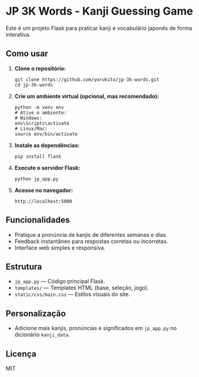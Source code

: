 # JP 3K Words - Kanji Guessing Game

Este é um projeto Flask para praticar kanji e vocabulário japonês de forma interativa.

## Como usar

1. **Clone o repositório:**
   ```
   git clone https://github.com/yorukito/jp-3k-words.git
   cd jp-3k-words
   ```

2. **Crie um ambiente virtual (opcional, mas recomendado):**
   ```
   python -m venv env
   # Ative o ambiente:
   # Windows:
   env\Scripts\activate
   # Linux/Mac:
   source env/bin/activate
   ```

3. **Instale as dependências:**
   ```
   pip install flask
   ```

4. **Execute o servidor Flask:**
   ```
   python jp_app.py
   ```

5. **Acesse no navegador:**
   ```
   http://localhost:5000
   ```

## Funcionalidades

- Pratique a pronúncia de kanjis de diferentes semanas e dias.
- Feedback instantâneo para respostas corretas ou incorretas.
- Interface web simples e responsiva.

## Estrutura

- `jp_app.py` — Código principal Flask.
- `templates/` — Templates HTML (base, seleção, jogo).
- `static/css/main.css` — Estilos visuais do site.

## Personalização

- Adicione mais kanjis, pronúncias e significados em `jp_app.py` no dicionário `kanji_data`.

## Licença

MIT